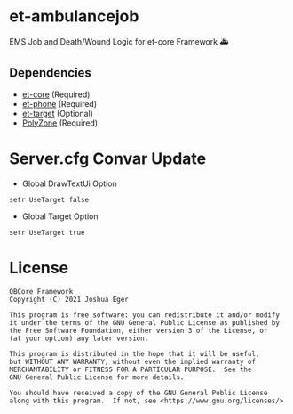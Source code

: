 # et-ambulancejob
EMS Job and Death/Wound Logic for et-core Framework :ambulance:

## Dependencies
- [et-core](https://github.com/qbcore-framework/et-core) (Required)
- [et-phone](https://github.com/qbcore-framework/et-phone) (Required)
- [et-target](https://github.com/BerkieBb/et-target) (Optional)
- [PolyZone](https://github.com/mkafrin/PolyZone) (Required)

# Server.cfg Convar Update
- Global DrawTextUi Option
```
setr UseTarget false
``` 

- Global Target Option
```
setr UseTarget true
```


# License

    QBCore Framework
    Copyright (C) 2021 Joshua Eger

    This program is free software: you can redistribute it and/or modify
    it under the terms of the GNU General Public License as published by
    the Free Software Foundation, either version 3 of the License, or
    (at your option) any later version.

    This program is distributed in the hope that it will be useful,
    but WITHOUT ANY WARRANTY; without even the implied warranty of
    MERCHANTABILITY or FITNESS FOR A PARTICULAR PURPOSE.  See the
    GNU General Public License for more details.

    You should have received a copy of the GNU General Public License
    along with this program.  If not, see <https://www.gnu.org/licenses/>
